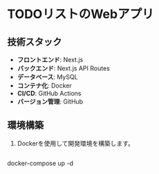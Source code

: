 # TODOリストのWebアプリ

## 技術スタック
- **フロントエンド**: Next.js
- **バックエンド**: Next.js API Routes
- **データベース**: MySQL
- **コンテナ化**: Docker
- **CI/CD**: GitHub Actions
- **バージョン管理**: GitHub

## 環境構築
1. Dockerを使用して開発環境を構築します。
   ```bash
docker-compose up -d

